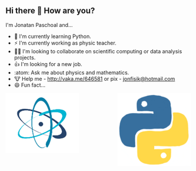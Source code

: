 ## Hi there 👋 How are you?
I'm Jonatan Paschoal and...
<!--
**jonfisik/jonfisik** is a ✨ _special_ ✨ repository because its `README.md` (this file) appears on your GitHub profile.
Here are some ideas to get you started:
- 🤔 I’m looking for help with ...
- 💬 Ask me about ...
- 📫 How to reach me: ...
- 😄 Pronouns: ...
- ⚡ Fun fact: ...

![python](https://github.com/jonfisik/ScriptsPython/blob/master/imagens/py1.gif)
![atomo](https://github.com/jonfisik/ScriptsPython/blob/master/imagens/atom1.gif)
![python](https://github.com/jonfisik/ScriptsPython/blob/master/imagens/py1pequeno.gif)
-->
- :snake: I'm currently learning Python.
- :zap: I'm currently working as physic teacher.
- :man_scientist: I'm looking to collaborate on scientific computing or data analysis projects.
- :+1: I'm looking for a new job.
- :atom: Ask me about physics and mathematics.
- :cow: Help me - http://vaka.me/646581 or pix - jonfisik@hotmail.com
- 😄 Fun fact...

<p>
  <img align="left" src="https://github.com/jonfisik/ScriptsPython/blob/master/imagens/atom1.gif" width="200">
</p>

<p>
<img align="right" src="https://github.com/jonfisik/ScriptsPython/blob/master/imagens/py1pequeno.gif" width="200">
</p>
